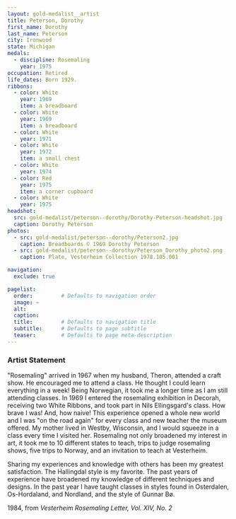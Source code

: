 ```yaml
---
layout: gold-medalist__artist
title: Peterson, Dorothy
first_name: Dorothy
last_name: Peterson
city: Ironwood
state: Michigan
medals: 
  - discipline: Rosemaling
    year: 1975
occupation: Retired
life_dates: Born 1929.
ribbons:
  - color: White
    year: 1969
    item: a breadboard
  - color: White
    year: 1969
    item: a breadboard
  - color: White
    year: 1971
  - color: White
    year: 1972
    item: a small chest
  - color: White
    year: 1974
  - color: Red 
    year: 1975
    item: a corner cupboard
  - color: White
    year: 1975
headshot:
  src: gold-medalist/peterson--dorothy/Dorothy-Peterson-headshot.jpg
  caption: Dorothy Peterson
photos:
  - src: gold-medalist/peterson--dorothy/Peterson2.jpg
    caption: Breadboards © 1969 Dorothy Peterson
  - src: gold-medalist/peterson--dorothy/Peterson_Dorothy_photo2.png
    caption: Plate, Vesterheim Collection 1978.105.001

navigation:
  exclude: true

pagelist:
  order:         # Defaults to navigation order  
  image: ~
  alt:
  caption:
  title:         # Defaults to navigation title
  subtitle:      # Defaults to page subtitle
  teaser:        # Defaults to page meta-description  
---
```

### Artist Statement

"Rosemaling" arrived in 1967 when my husband, Theron, attended a craft show. He encouraged me to attend a class. He thought I could learn everything in a week! Being Norwegian, it took me a longer time as I am still attending classes. In 1969 I entered the rosemaling exhibition in Decorah, receiving two White Ribbons, and took part in Nils Ellingsgard's class. How brave I was! And, how naive! This experience opened a whole new world and I was "on the road again" for every class and new teacher the museum offered. My mother lived in Westby, Wisconsin, and I would squeeze in a class every time I visited her. Rosemaling not only broadened my interest in art, it took me to 10 different states to teach, trips to judge rosemaling shows, five trips to Norway, and an invitation to teach at Vesterheim.

Sharing my experiences and knowledge with others has been my greatest satisfaction. The Hallingdal style is my favorite. The past years of experience have broadened my knowledge of different techniques and designs. In the past year I have taught classes in styles found in Osterdalen, Os-Hordaland, and Nordland, and the style of Gunnar Bø.

1984, from _Vesterheim Rosemaling Letter, Vol. XIV, No. 2_